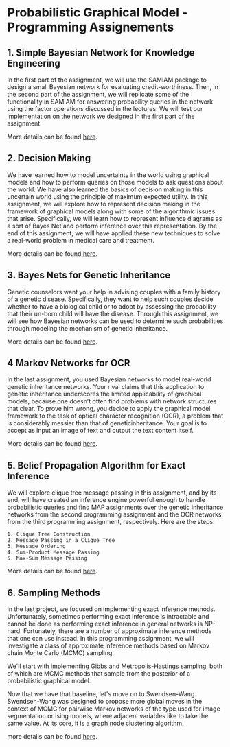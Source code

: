 # Probabilistic Graphical Model - Programming Assignements

## 1. Simple Bayesian Network for Knowledge Engineering
In the first part of the assignment, we will use the SAMIAM package to design a small Bayesian network for evaluating credit-worthiness. Then, in the second part of the assignment, we will replicate some of the functionality in SAMIAM for answering probability queries in the network using the factor operations discussed in the lectures. We will test our implementation on the network we designed in the first part of the assignment.

More details can be found [here](https://github.com/2wavetech/Probabilistic-Graphical-Model-I---Representations/blob/master/Decision-Making-Release/PA-Decision-Making.pdf).

## 2. Decision Making
We have learned how to model uncertainty in the world using graphical models and how to perform queries on those models to ask questions about the world. We have also learned the basics of decision making in this uncertain world using the principle of maximum expected utility. In this assignment, we will explore how to represent decision making in the framework of graphical models along with some of the algorithmic issues that arise. Specifically, we will learn how to represent influence diagrams as a sort of Bayes Net and perform inference over this representation. By the end of this assignment, we will have applied these new techniques to solve a real-world problem in medical care and treatment.

More details can be found [here](https://github.com/2wavetech/Probabilistic-Graphical-Model-I---Representations/blob/master/Decision-Making-Release/PA-Decision-Making.pdf).

## 3. Bayes Nets for Genetic Inheritance
Genetic counselors want your help in advising couples with a family history of a genetic disease. Specifically, they want to help such couples decide whether to have a biological child or to adopt by assessing the probability that their un-born child will have the disease. Through this assignment, we will see how Bayesian networks can be used to determine such probabilities through modeling the mechanism of genetic inheritance.

More details can be found [here](https://github.com/2wavetech/Probabilistic-Graphical-Model-I---Representations/blob/master/BNs-for-Genetic-Inheritance-Release/PA-BNs-for-Genetic-Inheritance.pdf).

## 4 Markov Networks for OCR
In the last assignment, you used Bayesian networks to model real-world genetic inheritance networks. Your rival claims that this application to genetic inheritance underscores the limited applicability of graphical models, because one doesn’t often find problems with network structures that clear. To prove him wrong, you decide to apply the graphical model framework to the task of
optical character recognition (OCR), a problem that is considerably messier than that of geneticinheritance. Your goal is to accept as input an image of text and output the text content itself.

More details can be found [here](https://github.com/2wavetech/Probabilistic-Graphical-Model-I---Representations/blob/master/PA-Markov-Networks-for-OCR-Release/PA-Markov-Networks-for-OCR.pdf).

## 5. Belief Propagation Algorithm for Exact Inference

We will explore clique tree message passing in this assignment, and by its end, will have created an inference engine powerful enough to handle probabilistic queries and find MAP assignments over the genetic inheritance networks from the second programming assignment and the OCR networks from the third programming assignment, respectively. Here are the steps:

    1. Clique Tree Construction
    2. Message Passing in a Clique Tree
    3. Message Ordering
    4. Sum-Product Message Passing
    5. Max-Sum Message Passing

More details can be found [here](https://github.com/2wavetech/Probabilistic-Graphical-Model/blob/master/Exact-Inference/PA4Description_release.pdf).

## 6. Sampling Methods
In the last project, we focused on implementing exact inference methods. Unfortunately, sometimes performing exact inference is intractable and cannot be done as performing exact inference in general networks is NP-hard. Fortunately, there are a number of approximate inference methods that one can use instead. In this programming assignment, we will investigate a class
of approximate inference methods based on Markov chain Monte Carlo (MCMC) sampling.

We'll start with implementing Gibbs and Metropolis-Hastings sampling, both of which are MCMC methods that sample from the posterior of a probabilistic graphical model.

Now that we have that baseline, let's move on to Swendsen-Wang. Swendsen-Wang was designed to propose more global moves in the context of MCMC for pairwise Markov networks of the type used for image segmentation or Ising models, where adjacent variables like to take the same value. At its core, it is a graph node clustering algorithm.

more details can be found [here]().
